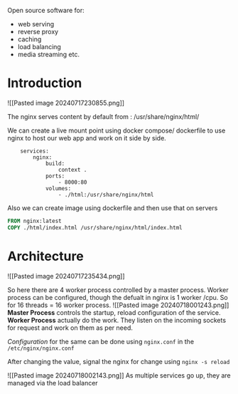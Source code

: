 Open source software for: 
- web serving
- reverse proxy
- caching
- load balancing
- media streaming etc.

# Introduction

![[Pasted image 20240717230855.png]]

The nginx serves content by default from : /usr/share/nginx/html/

We can create a live mount point using docker compose/ dockerfile to use nginx to host our web app and work on it side by side. 
```Docker-compose
	services:
		nginx:
			build:
				context .
			ports:
				- 8000:80
			volumes:
				- ./html:/usr/share/nginx/html
```

Also we can create image using dockerfile and then use that on servers
```Dockerfile
FROM nginx:latest
COPY ./html/index.html /usr/share/nginx/html/index.html
```

# Architecture
![[Pasted image 20240717235434.png]]

So here there are 4 worker process controlled by a master process. Worker process can be configured, though the defualt in nginx is 1 worker /cpu. So for 16 threads = 16 worker process.
![[Pasted image 20240718001243.png]]
**Master Process** controls the startup, reload configuration of the service. 
**Worker Process** actually do the work. They listen on the incoming sockets for request and work on them as per need.

*Configuration* for the same can be done using `nginx.conf` in the `/etc/nginx/nginx.conf`

After changing the value, signal the nginx for change using `nginx -s reload`

![[Pasted image 20240718002143.png]]
As multiple services go up, they are managed via the load balancer
